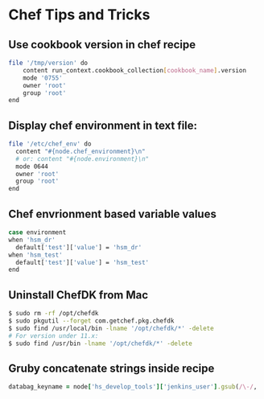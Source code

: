 # Chef Tips and Tricks



## Use cookbook version in chef recipe
```bash
file '/tmp/version' do
    content run_context.cookbook_collection[cookbook_name].version
    mode '0755'
    owner 'root'
    group 'root'
end
```


## Display chef environment in text file:
```bash
file '/etc/chef_env' do
  content "#{node.chef_environment}\n"
  # or: content "#{node.environment}\n"
  mode 0644
  owner 'root'
  group 'root'
end
```


## Chef envrionment based variable values
```bash
case environment
when 'hsm_dr'
  default['test']['value'] = 'hsm_dr'
when 'hsm_test'
  default['test']['value'] = 'hsm_test'
end
```


## Uninstall ChefDK from Mac
```bash
$ sudo rm -rf /opt/chefdk
$ sudo pkgutil --forget com.getchef.pkg.chefdk
$ sudo find /usr/local/bin -lname '/opt/chefdk/*' -delete
# For version under 11.x:
$ sudo find /usr/bin -lname '/opt/chefdk/*' -delete
```

## Gruby concatenate strings inside recipe
```ruby
databag_keyname = node['hs_develop_tools']['jenkins_user'].gsub(/\-/, '_').concat("_key")
```